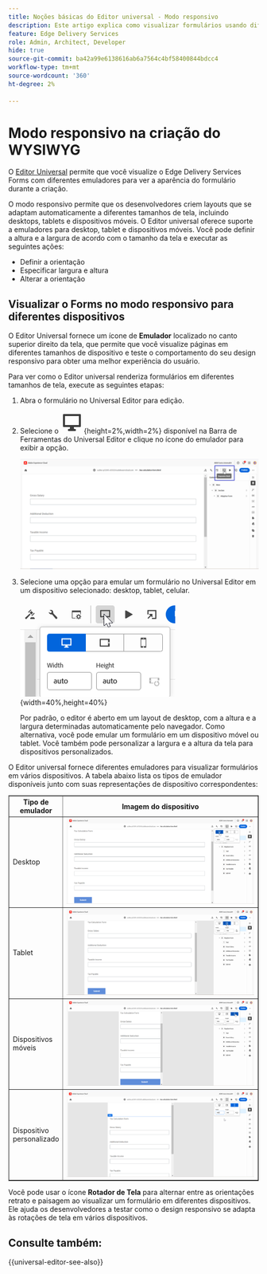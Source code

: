 ```yaml
---
title: Noções básicas do Editor universal - Modo responsivo
description: Este artigo explica como visualizar formulários usando diferentes emuladores no Editor universal para visualizar sua aparência durante a criação.
feature: Edge Delivery Services
role: Admin, Architect, Developer
hide: true
source-git-commit: ba42a99e6138616ab6a7564c4bf58400844bdcc4
workflow-type: tm+mt
source-wordcount: '360'
ht-degree: 2%

---
```



# Modo responsivo na criação do WYSIWYG

O [Editor Universal](/help/edge/docs/forms/universal-editor/overview-universal-editor-for-edge-delivery-services-for-forms.md) permite que você visualize o Edge Delivery Services Forms com diferentes emuladores para ver a aparência do formulário durante a criação.

O modo responsivo permite que os desenvolvedores criem layouts que se adaptam automaticamente a diferentes tamanhos de tela, incluindo desktops, tablets e dispositivos móveis. O Editor universal oferece suporte a emuladores para desktop, tablet e dispositivos móveis. Você pode definir a altura e a largura de acordo com o tamanho da tela e executar as seguintes ações:
* Definir a orientação
* Especificar largura e altura
* Alterar a orientação

## Visualizar o Forms no modo responsivo para diferentes dispositivos

O Editor Universal fornece um ícone de **Emulador** localizado no canto superior direito da tela, que permite que você visualize páginas em diferentes tamanhos de dispositivo e teste o comportamento do seu design responsivo para obter uma melhor experiência do usuário.

Para ver como o Editor universal renderiza formulários em diferentes tamanhos de tela, execute as seguintes etapas:

1. Abra o formulário no Universal Editor para edição.
1. Selecione o ![Ícone do emulador](/help/edge/docs/forms/universal-editor/assets/emulator.png){height=2%,width=2%} disponível na Barra de Ferramentas do Universal Editor e clique no ícone do emulador para exibir a opção.

   ![Modo responsivo](/help/edge/docs/forms/universal-editor/assets/universal-editor-emulator.png)

1. Selecione uma opção para emular um formulário no Universal Editor em um dispositivo selecionado: desktop, tablet, celular.

   ![Modo responsivo](/help/edge/docs/forms/universal-editor/assets/ue-responsivemode.png){width=40%,height=40%}

   Por padrão, o editor é aberto em um layout de desktop, com a altura e a largura determinadas automaticamente pelo navegador. Como alternativa, você pode emular um formulário em um dispositivo móvel ou tablet. Você também pode personalizar a largura e a altura da tela para dispositivos personalizados.

O Editor universal fornece diferentes emuladores para visualizar formulários em vários dispositivos. A tabela abaixo lista os tipos de emulador disponíveis junto com suas representações de dispositivo correspondentes:

<table border="1" style="text-align:" left; border-collapse: collapse;">
    <tr>
        <th style="width: 20%">Tipo de emulador</th>
        <th style="width: 80%">Imagem do dispositivo</th>
    </tr>
    <tr>
        <td style="width: 20%">Desktop</td>
        <td style="width: 80%"><img src="/help/edge/docs/forms/universal-editor/assets/universal-editor-desktop.png" alt="Emulador de desktop" style="width: auto; height: auto"></td>
    </tr>
    <tr>
        <td style="width: 20%">Tablet</td>
        <td style="width: 80%"><img src="/help/edge/docs/forms/universal-editor/assets/universal-editor-tab.png" alt="Emulador de tablet" style="width: auto; height: auto"></td>
    </tr>
    <tr>
        <td style="width: 20%">Dispositivos móveis</td>
        <td style="width: 80%"><img src="/help/edge/docs/forms/universal-editor/assets/universal-editor-mobile.png" alt="Emulador móvel" style="width: auto; height: auto"></td>
    </tr>
    <tr>
        <td style="width: 20%">Dispositivo personalizado</td>
        <td style="width: 80%"><img src="/help/edge/docs/forms/universal-editor/assets/universal-editor-custom.png" alt="Emulador de dispositivo personalizado" style="width: auto; height: auto"></td>
    </tr>
</table>

Você pode usar o ícone **Rotador de Tela** para alternar entre as orientações retrato e paisagem ao visualizar um formulário em diferentes dispositivos. Ele ajuda os desenvolvedores a testar como o design responsivo se adapta às rotações de tela em vários dispositivos.

## Consulte também:

{{universal-editor-see-also}}



